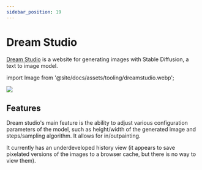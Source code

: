 ```yaml
---
sidebar_position: 19
---
```


# Dream Studio

[Dream Studio](https://beta.dreamstudio.ai/dream) is a website for generating images with Stable Diffusion,
a text to image model.

import Image from '@site/docs/assets/tooling/dreamstudio.webp';

<div style={{textAlign: 'center'}}>
  <img src={Image} style={{width: "750px"}}/>
</div>

## Features

Dream studio's main feature is the ability to adjust various configuration parameters
of the model, such as height/width of the generated image and steps/sampling algorithm. It allows for in/outpainting.

It currently has an underdeveloped history view (it appears to save pixelated versions of the images to a browser cache, but there is no way to view them).

